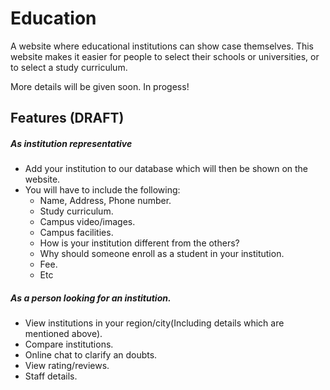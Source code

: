 # Education

A website where educational institutions can show case themselves. This website makes it easier for people to select their schools or universities, or to select a study curriculum.

More details will be given soon.
In progess!

## Features (DRAFT)
##### As institution representative
- Add your institution to our database which will then be shown on the website.
- You will have to include the following:
  - Name, Address, Phone number.
  - Study curriculum.
  - Campus video/images.
  - Campus facilities.
  - How is your institution different from the others?
  - Why should someone enroll as a student in your institution.
  - Fee.
  - Etc

##### As a person looking for an institution.
- View institutions in your region/city(Including details which are mentioned above).
- Compare institutions.
- Online chat to clarify an doubts.
- View rating/reviews.
- Staff details.
